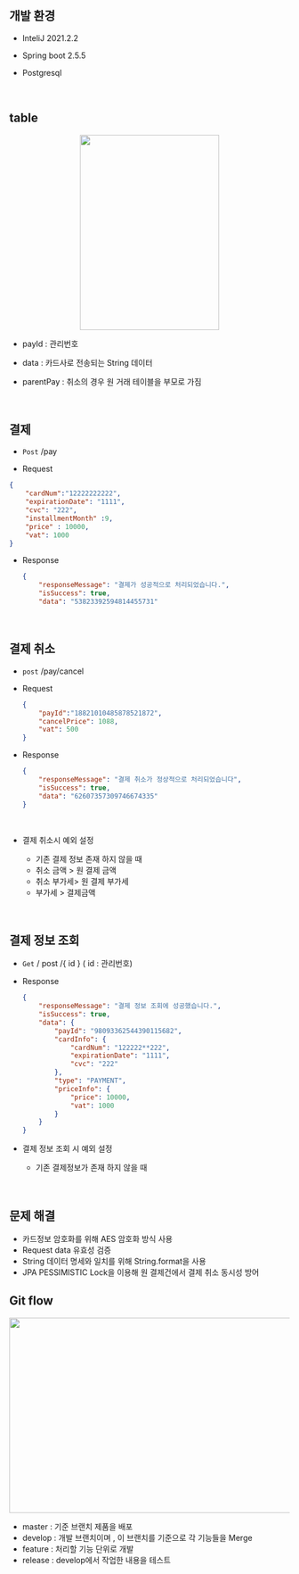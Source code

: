 ## 개발 환경 

- InteliJ 2021.2.2

- Spring boot 2.5.5

- Postgresql 

<br>



## table





<img src="https://user-images.githubusercontent.com/53510936/138397771-2779c640-c528-492c-b89e-fc537c7ae5cf.png"  width="250" height="350" style="margin-left: auto; margin-right: auto; display: block;"/>



- payId : 관리번호

- data :  카드사로 전송되는 String 데이터
- parentPay : 취소의 경우 원 거래 테이블을 부모로 가짐



<br>



## 결제 

- `Post` /pay

-  Request 

  ~~~json
  {
      "cardNum":"12222222222",
      "expirationDate": "1111",
      "cvc": "222",
      "installmentMonth" :9,
      "price" : 10000,
      "vat": 1000
  }
  ~~~

- Response

  ~~~json
  {
      "responseMessage": "결제가 성공적으로 처리되었습니다.",
      "isSuccess": true,
      "data": "53823392594814455731"
  
  ~~~

<br>



## 결제 취소

- `post` /pay/cancel

- Request

  ~~~json
  {
      "payId":"18821010485878521872",
      "cancelPrice": 1088,
      "vat": 500
  }
  ~~~

- Response

  ~~~json
  {
      "responseMessage": "결제 취소가 정상적으로 처리되었습니다",
      "isSuccess": true,
      "data": "62607357309746674335"
  }
  ~~~

<br>



- 결제 취소시 예외 설정

  - 기존 결제 정보 존재 하지 않을 때
  - 취소 금액  > 원 결제 금액
  - 취소 부가세> 원 결제 부가세
  - 부가세 > 결제금액

  

<br>



## 결제 정보 조회

- `Get` / post /{ id }   ( id : 관리번호)   

- Response

  ~~~json
  {
      "responseMessage": "결제 정보 조회에 성공했습니다.",
      "isSuccess": true,
      "data": {
          "payId": "98093362544390115682",
          "cardInfo": {
              "cardNum": "122222**222",
              "expirationDate": "1111",
              "cvc": "222"
          },
          "type": "PAYMENT",
          "priceInfo": {
              "price": 10000,
              "vat": 1000
          }
      }
  }
  ~~~



- 결제 정보 조회 시 예외 설정
  - 기존 결제정보가 존재 하지 않을 때



<br>



##  문제 해결

- 카드정보 암호화를 위해 AES 암호화 방식 사용
- Request data 유효성 검증
- String 데이터 명세와 일치를 위해 String.format을 사용
- JPA PESSIMISTIC Lock을 이용해 원 결제건에서 결제 취소 동시성 방어





## Git flow

<img src="https://user-images.githubusercontent.com/53510936/138382890-25ef69db-dbcc-439e-96a0-689429f16505.png"  width="550" height="350" style="margin-left: auto; margin-right: auto; display: block;"/>

- master :  기준 브랜치 제품을 배포
- develop :  개발 브랜치이며 , 이 브랜치를 기준으로 각 기능들을 Merge
- feature : 처리할 기능 단위로 개발
- release :  develop에서 작업한 내용을 테스트 
